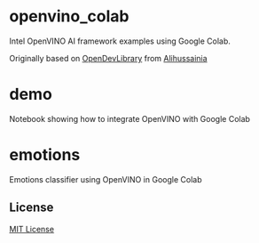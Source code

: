 # openvino_colab
Intel OpenVINO AI framework examples using Google Colab.

Originally based on [OpenDevLibrary](https://github.com/alihussainia/OpenDevLibrary) from [Alihussainia](https://github.com/alihussainia/)

# demo
Notebook showing how to integrate OpenVINO with Google Colab

# emotions
Emotions classifier using OpenVINO in Google Colab

## License
[MIT License](https://github.com/socd06/openvino_colab/blob/master/LICENSE)
